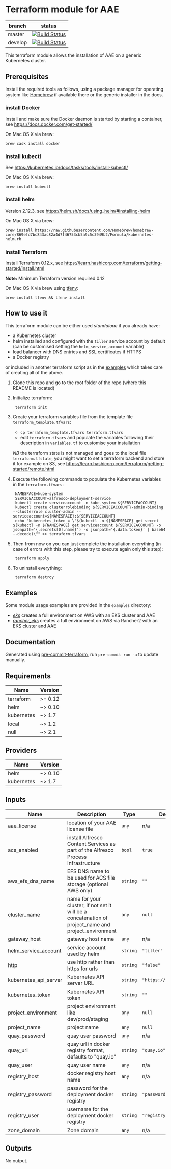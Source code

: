 # Terraform module for AAE
| branch | status |
| --- | --- |
| master | [![Build Status](https://travis-ci.com/Alfresco/terraform-alfresco-process.svg?branch=master)](https://travis-ci.com/Alfresco/terraform-alfresco-process) |
| develop | [![Build Status](https://travis-ci.org/Alfresco/terraform-alfresco-process.svg?branch=develop)](https://travis-ci.com/Alfresco/terraform-alfresco-process) |

This terraform module allows the installation of AAE on a generic Kubernetes cluster.

## Prerequisites

Install the required tools as follows, using a package manager for operating system like [Homebrew](https://brew.sh) if available there or the generic installer in the docs.

### install Docker

Install and make sure the Docker daemon is started by starting a container, see <https://docs.docker.com/get-started/>

On Mac OS X via brew: 
```
brew cask install docker
```

### install kubectl

See <https://kubernetes.io/docs/tasks/tools/install-kubectl/>

On Mac OS X via brew:
```
brew install kubectl
```

### install helm

Version 2.12.3, see <https://helm.sh/docs/using_helm/#installing-helm>

On Mac OS X via brew:
```
brew install https://raw.githubusercontent.com/Homebrew/homebrew-core/869efd7bc843ac82a4d7f46753cb5a9c5c3949b2/Formula/kubernetes-helm.rb
```

### install Terraform

Install Terraform 0.12.x, see <https://learn.hashicorp.com/terraform/getting-started/install.html>

**Note:** Minimum Terraform version required 0.12

On Mac OS X via brew using [tfenv](https://github.com/tfutils/tfenv):
```
brew install tfenv && tfenv install
```

## How to use it

This terraform module can be either used *standalone* if you already have:

* a Kubernetes cluster
* helm installed and configured with the `tiller` service account by default (can be customised setting the `helm_service_account` variable)
* load balancer with DNS entries and SSL certificates if HTTPS
* a Docker registry

or included in another terraform script as in the [examples](#examples) which takes care of creating all of the above.

1. Clone this repo and go to the root folder of the repo (where this README is located)

2. Initialize terraform:

        terraform init

3. Create your terraform variables file from the template file `terraform_template.tfvars`:

    - `cp terraform_template.tfvars terraform.tfvars`
    - edit `terraform.tfvars` and populate the variables following their description in `variables.tf` to customise your installation

   *NB* the terraform state is not managed and goes to the local file `terraform.tfstate`,
   you might want to set a terraform backend and store it for example on S3, see <https://learn.hashicorp.com/terraform/getting-started/remote.html>

4. Execute the following commands to populate the Kubernetes variables in the `terraform.tfvars`:

        NAMESPACE=kube-system
        SERVICEACCOUNT=alfresco-deployment-service
        kubectl create serviceaccount -n kube-system ${SERVICEACCOUNT}
        kubectl create clusterrolebinding ${SERVICEACCOUNT}-admin-binding --clusterrole cluster-admin --serviceaccount=${NAMESPACE}:${SERVICEACCOUNT}
        echo "kubernetes_token = \"$(kubectl -n ${NAMESPACE} get secret $(kubectl -n ${NAMESPACE} get serviceaccount ${SERVICEACCOUNT} -o jsonpath='{.secrets[0].name}') -o jsonpath='{.data.token}' | base64 --decode)\"" >> terraform.tfvars

5. Then from now on you can just complete the installation everything (in case of errors with this step, please try to execute again only this step):

        terraform apply

6. To uninstall everything:

        terraform destroy

## Examples

Some module usage examples are provided in the `examples` directory:

* [_eks_](./examples/eks) creates a full environment on AWS with an EKS cluster and AAE
* [_rancher_eks_](./examples/rancher-eks) creates a full environment on AWS via Rancher2 with an EKS cluster and AAE

## Documentation

Generated using [pre-commit-terraform](https://github.com/antonbabenko/pre-commit-terraform), run `pre-commit run -a` to update manually.

<!-- BEGINNING OF PRE-COMMIT-TERRAFORM DOCS HOOK -->
## Requirements

| Name | Version |
|------|---------|
| terraform | >= 0.12 |
| helm | ~> 0.10 |
| kubernetes | ~> 1.7 |
| local | ~> 1.2 |
| null | ~> 2.1 |

## Providers

| Name | Version |
|------|---------|
| helm | ~> 0.10 |
| kubernetes | ~> 1.7 |

## Inputs

| Name | Description | Type | Default | Required |
|------|-------------|------|---------|:--------:|
| aae\_license | location of your AAE license file | `any` | n/a | yes |
| acs\_enabled | install Alfresco Content Services as part of the Alfresco Process Infrastructure | `bool` | `true` | no |
| aws\_efs\_dns\_name | EFS DNS name to be used for ACS file storage (optional AWS only) | `string` | `""` | no |
| cluster\_name | name for your cluster, if not set it will be a concatenation of project\_name and project\_environment | `any` | `null` | no |
| gateway\_host | gateway host name | `any` | n/a | yes |
| helm\_service\_account | service account used by helm | `string` | `"tiller"` | no |
| http | use http rather than https for urls | `string` | `"false"` | no |
| kubernetes\_api\_server | Kubernetes API server URL | `string` | `"https://kubernetes"` | no |
| kubernetes\_token | Kubernetes API token | `string` | `""` | no |
| project\_environment | project environment like dev/prod/staging | `any` | `null` | no |
| project\_name | project name | `any` | `null` | no |
| quay\_password | quay user password | `any` | n/a | yes |
| quay\_url | quay url in docker registry format, defaults to "quay.io" | `string` | `"quay.io"` | no |
| quay\_user | quay user name | `any` | n/a | yes |
| registry\_host | docker registry host name | `any` | n/a | yes |
| registry\_password | password for the deployment docker registry | `string` | `"password"` | no |
| registry\_user | username for the deployment docker registry | `string` | `"registry"` | no |
| zone\_domain | Zone domain | `any` | n/a | yes |

## Outputs

No output.

<!-- END OF PRE-COMMIT-TERRAFORM DOCS HOOK -->

